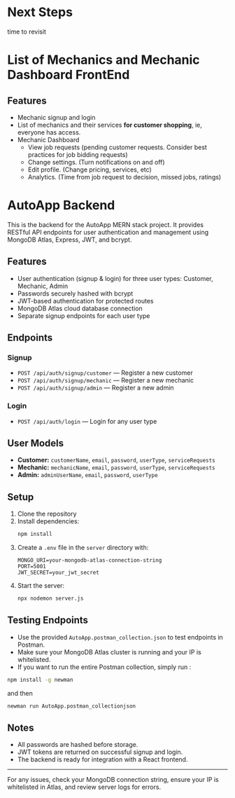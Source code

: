 # Next Steps
time to revisit
# List of Mechanics and Mechanic Dashboard FrontEnd

## Features

- Mechanic signup and login
- List of mechanics and their services **for customer shopping**, ie, everyone has access.
- Mechanic Dashboard
   - View job requests (pending customer requests. Consider best practices for job bidding requests)
   - Change settings. (Turn notifications on and off)
   - Edit profile. (Change pricing, services, etc)
   - Analytics. (Time from job request to decision, missed jobs, ratings)


# AutoApp Backend

This is the backend for the AutoApp MERN stack project. It provides RESTful API endpoints for user authentication and management using MongoDB Atlas, Express, JWT, and bcrypt.

## Features
- User authentication (signup & login) for three user types: Customer, Mechanic, Admin
- Passwords securely hashed with bcrypt
- JWT-based authentication for protected routes
- MongoDB Atlas cloud database connection
- Separate signup endpoints for each user type

## Endpoints

### Signup
- `POST /api/auth/signup/customer` — Register a new customer
- `POST /api/auth/signup/mechanic` — Register a new mechanic
- `POST /api/auth/signup/admin` — Register a new admin

### Login
- `POST /api/auth/login` — Login for any user type

## User Models
- **Customer:** `customerName`, `email`, `password`, `userType`, `serviceRequests`
- **Mechanic:** `mechanicName`, `email`, `password`, `userType`, `serviceRequests`
- **Admin:** `adminUserName`, `email`, `password`, `userType`

## Setup
1. Clone the repository
2. Install dependencies:
   ```sh
   npm install
   ```
3. Create a `.env` file in the `server` directory with:
   ```env
   MONGO_URI=your-mongodb-atlas-connection-string
   PORT=5001
   JWT_SECRET=your_jwt_secret
   ```
4. Start the server:
   ```sh
   npx nodemon server.js
   ```

## Testing Endpoints
- Use the provided `AutoApp.postman_collection.json` to test endpoints in Postman.
- Make sure your MongoDB Atlas cluster is running and your IP is whitelisted.
- If you want to run the entire Postman collection, simply run :
```sh
npm install -g newman
```
 and then 

 ```sh
 newman run AutoApp.postman_collectionjson
 ```              

## Notes
- All passwords are hashed before storage.
- JWT tokens are returned on successful signup and login.
- The backend is ready for integration with a React frontend.

---
For any issues, check your MongoDB connection string, ensure your IP is whitelisted in Atlas, and review server logs for errors.
